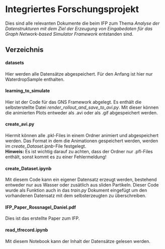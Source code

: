 # Integriertes Forschungsprojekt
Dies sind alle relevanten Dokumente die beim IFP zum Thema *Analyse der Datenstrukturen mit dem Ziel der Erzeugung von Eingabedaten für das Graph Network-based Simulator Framework*
entstanden sind.
## Verzeichnis
#### datasets
Hier werden alle Datensätze abgespeichert. Für den Anfang ist hier nur WaterdropSample enthalten.

#### learning_to_simulate
Hier ist der Code für das GNS Framework abgelegt. Es enthält die selbsterstellte Datei *render_rollout_and_save_to_avi.py*. 
Mit dieser können die animierten Plots entweder als .avi oder als .gif abgespeichert werden.

#### create_avi.py
Hiermit können alle .pkl-Files in einem Ordner animiert und abgespeichert werden. Das Format in dem die Animationen gespeichert werden, 
werden im *create_Dataset.ipnb*-File festgelegt.  
**Hinweis:** Es ist wichtig darauf zu achten, dass der Ordner nur .pfl-Files enthält, sonst kommt es zu einer Fehlermeldung!

#### create_Dataset.ipynb
Mit diesem Code kann ein eigener Datensatz erzeugt werden, bestehend entweder nur aus Wasser oder zusätlich aus sliden Partikeln.
Dieser Code wurde als Funktion auch in das *train.py* Dokument eingefügt um den vorhandenen Datensatz mit dem selbsterzeugten zu überschreiben.

#### IFP_Paper_Rossnagel_Daniel.pdf
Dies ist das erstellte Paper zum IFP.

#### read_tfrecord.ipynb
Mit diesem Notebook kann der Inhalt der Datensätze gelesen werden.
